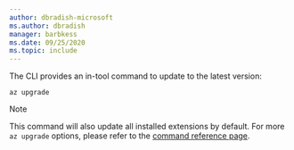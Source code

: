 ```yaml
---
author: dbradish-microsoft
ms.author: dbradish
manager: barbkess
ms.date: 09/25/2020
ms.topic: include
---
```

The CLI provides an in-tool command to update to the latest version:

```azurecli
az upgrade
```

> [!NOTE]
>
> This command will also update all installed extensions by default. For more `az upgrade` options, please refer to the [command reference page](/cli/azure/reference-index#az_upgrade).

